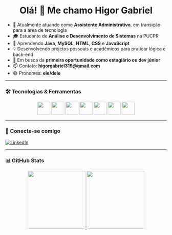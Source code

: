 <h1 align="center">Olá! 👋 Me chamo Higor Gabriel</h1>

- 🔭 Atualmente atuando como **Assistente Administrativo**, em transição para a área de tecnologia  
- 🎓 Estudante de **Análise e Desenvolvimento de Sistemas** na PUCPR  
- 🌱 Aprendendo **Java**, **MySQL**, **HTML**, **CSS** e **JavaScript**
- 💡 Desenvolvendo projetos pessoais e acadêmicos para praticar lógica e back-end  
- 🚀 Em busca da **primeira oportunidade como estagiário ou dev júnior**  
- 📫 Contato: **higorgabriel319@gmail.com**  
- 😄 Pronomes: **ele/dele**

---

### 🛠️ Tecnologias & Ferramentas

<div align="center">
  <img src="https://cdn.jsdelivr.net/gh/devicons/devicon/icons/java/java-original.svg" width="40" />
  <img src="https://cdn.jsdelivr.net/gh/devicons/devicon/icons/mysql/mysql-original.svg" width="40" />
  <img src="https://cdn.jsdelivr.net/gh/devicons/devicon/icons/html5/html5-original.svg" width="40" />
  <img src="https://cdn.jsdelivr.net/gh/devicons/devicon/icons/css3/css3-original.svg" width="40" />
  <img src="https://cdn.jsdelivr.net/gh/devicons/devicon/icons/javascript/javascript-original.svg" width="40" />
  <img src="https://cdn.jsdelivr.net/gh/devicons/devicon/icons/git/git-original.svg" width="40" />
  <img src="https://cdn.jsdelivr.net/gh/devicons/devicon/icons/intellij/intellij-original.svg" width="40" />
               
</div>

---

### 📱 Conecte-se comigo

[![LinkedIn](https://img.shields.io/badge/-LinkedIn-0A66C2?style=for-the-badge&logo=linkedin&logoColor=white)](https://www.linkedin.com/in/higor-gabriel-32a544250/)

---

### 📊 GitHub Stats

<div align="center">
  <a href="https://github.com/HigorCoding">
    <img height="180em" src="https://github-readme-stats.vercel.app/api?username=HigorCoding&show_icons=true&theme=tokyonight&include_all_commits=true&count_private=true"/>
  </a>
  <a href="https://github.com/HigorCoding">
    <img height="180em" src="https://github-readme-stats.vercel.app/api/top-langs/?username=HigorCoding&layout=compact&langs_count=8&card_width=300&theme=tokyonight"/>
  </a>
</div>

